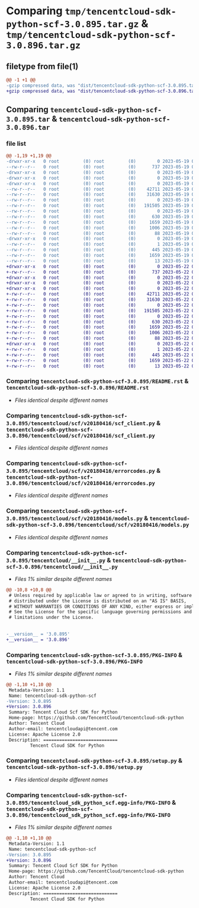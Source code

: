 # Comparing `tmp/tencentcloud-sdk-python-scf-3.0.895.tar.gz` & `tmp/tencentcloud-sdk-python-scf-3.0.896.tar.gz`

## filetype from file(1)

```diff
@@ -1 +1 @@
-gzip compressed data, was "dist/tencentcloud-sdk-python-scf-3.0.895.tar", last modified: Fri May 19 02:58:11 2023, max compression
+gzip compressed data, was "dist/tencentcloud-sdk-python-scf-3.0.896.tar", last modified: Mon May 22 00:30:27 2023, max compression
```

## Comparing `tencentcloud-sdk-python-scf-3.0.895.tar` & `tencentcloud-sdk-python-scf-3.0.896.tar`

### file list

```diff
@@ -1,19 +1,19 @@
-drwxr-xr-x   0 root         (0) root         (0)        0 2023-05-19 02:58:11.000000 tencentcloud-sdk-python-scf-3.0.895/
--rw-r--r--   0 root         (0) root         (0)      737 2023-05-19 02:58:11.000000 tencentcloud-sdk-python-scf-3.0.895/README.rst
-drwxr-xr-x   0 root         (0) root         (0)        0 2023-05-19 02:58:11.000000 tencentcloud-sdk-python-scf-3.0.895/tencentcloud/
-drwxr-xr-x   0 root         (0) root         (0)        0 2023-05-19 02:58:11.000000 tencentcloud-sdk-python-scf-3.0.895/tencentcloud/scf/
-drwxr-xr-x   0 root         (0) root         (0)        0 2023-05-19 02:58:11.000000 tencentcloud-sdk-python-scf-3.0.895/tencentcloud/scf/v20180416/
--rw-r--r--   0 root         (0) root         (0)    42711 2023-05-19 02:58:11.000000 tencentcloud-sdk-python-scf-3.0.895/tencentcloud/scf/v20180416/scf_client.py
--rw-r--r--   0 root         (0) root         (0)    31630 2023-05-19 02:58:11.000000 tencentcloud-sdk-python-scf-3.0.895/tencentcloud/scf/v20180416/errorcodes.py
--rw-r--r--   0 root         (0) root         (0)        0 2023-05-19 02:58:11.000000 tencentcloud-sdk-python-scf-3.0.895/tencentcloud/scf/v20180416/__init__.py
--rw-r--r--   0 root         (0) root         (0)   191505 2023-05-19 02:58:11.000000 tencentcloud-sdk-python-scf-3.0.895/tencentcloud/scf/v20180416/models.py
--rw-r--r--   0 root         (0) root         (0)        0 2023-05-19 02:58:11.000000 tencentcloud-sdk-python-scf-3.0.895/tencentcloud/scf/__init__.py
--rw-r--r--   0 root         (0) root         (0)      630 2023-05-19 02:58:11.000000 tencentcloud-sdk-python-scf-3.0.895/tencentcloud/__init__.py
--rw-r--r--   0 root         (0) root         (0)     1659 2023-05-19 02:58:11.000000 tencentcloud-sdk-python-scf-3.0.895/PKG-INFO
--rw-r--r--   0 root         (0) root         (0)     1006 2023-05-19 02:58:11.000000 tencentcloud-sdk-python-scf-3.0.895/setup.py
--rw-r--r--   0 root         (0) root         (0)       88 2023-05-19 02:58:11.000000 tencentcloud-sdk-python-scf-3.0.895/setup.cfg
-drwxr-xr-x   0 root         (0) root         (0)        0 2023-05-19 02:58:11.000000 tencentcloud-sdk-python-scf-3.0.895/tencentcloud_sdk_python_scf.egg-info/
--rw-r--r--   0 root         (0) root         (0)        1 2023-05-19 02:58:11.000000 tencentcloud-sdk-python-scf-3.0.895/tencentcloud_sdk_python_scf.egg-info/dependency_links.txt
--rw-r--r--   0 root         (0) root         (0)      445 2023-05-19 02:58:11.000000 tencentcloud-sdk-python-scf-3.0.895/tencentcloud_sdk_python_scf.egg-info/SOURCES.txt
--rw-r--r--   0 root         (0) root         (0)     1659 2023-05-19 02:58:11.000000 tencentcloud-sdk-python-scf-3.0.895/tencentcloud_sdk_python_scf.egg-info/PKG-INFO
--rw-r--r--   0 root         (0) root         (0)       13 2023-05-19 02:58:11.000000 tencentcloud-sdk-python-scf-3.0.895/tencentcloud_sdk_python_scf.egg-info/top_level.txt
+drwxr-xr-x   0 root         (0) root         (0)        0 2023-05-22 00:30:27.000000 tencentcloud-sdk-python-scf-3.0.896/
+-rw-r--r--   0 root         (0) root         (0)      737 2023-05-22 00:30:27.000000 tencentcloud-sdk-python-scf-3.0.896/README.rst
+drwxr-xr-x   0 root         (0) root         (0)        0 2023-05-22 00:30:27.000000 tencentcloud-sdk-python-scf-3.0.896/tencentcloud/
+drwxr-xr-x   0 root         (0) root         (0)        0 2023-05-22 00:30:27.000000 tencentcloud-sdk-python-scf-3.0.896/tencentcloud/scf/
+drwxr-xr-x   0 root         (0) root         (0)        0 2023-05-22 00:30:27.000000 tencentcloud-sdk-python-scf-3.0.896/tencentcloud/scf/v20180416/
+-rw-r--r--   0 root         (0) root         (0)    42711 2023-05-22 00:30:27.000000 tencentcloud-sdk-python-scf-3.0.896/tencentcloud/scf/v20180416/scf_client.py
+-rw-r--r--   0 root         (0) root         (0)    31630 2023-05-22 00:30:27.000000 tencentcloud-sdk-python-scf-3.0.896/tencentcloud/scf/v20180416/errorcodes.py
+-rw-r--r--   0 root         (0) root         (0)        0 2023-05-22 00:30:27.000000 tencentcloud-sdk-python-scf-3.0.896/tencentcloud/scf/v20180416/__init__.py
+-rw-r--r--   0 root         (0) root         (0)   191505 2023-05-22 00:30:27.000000 tencentcloud-sdk-python-scf-3.0.896/tencentcloud/scf/v20180416/models.py
+-rw-r--r--   0 root         (0) root         (0)        0 2023-05-22 00:30:27.000000 tencentcloud-sdk-python-scf-3.0.896/tencentcloud/scf/__init__.py
+-rw-r--r--   0 root         (0) root         (0)      630 2023-05-22 00:30:27.000000 tencentcloud-sdk-python-scf-3.0.896/tencentcloud/__init__.py
+-rw-r--r--   0 root         (0) root         (0)     1659 2023-05-22 00:30:27.000000 tencentcloud-sdk-python-scf-3.0.896/PKG-INFO
+-rw-r--r--   0 root         (0) root         (0)     1006 2023-05-22 00:30:27.000000 tencentcloud-sdk-python-scf-3.0.896/setup.py
+-rw-r--r--   0 root         (0) root         (0)       88 2023-05-22 00:30:27.000000 tencentcloud-sdk-python-scf-3.0.896/setup.cfg
+drwxr-xr-x   0 root         (0) root         (0)        0 2023-05-22 00:30:27.000000 tencentcloud-sdk-python-scf-3.0.896/tencentcloud_sdk_python_scf.egg-info/
+-rw-r--r--   0 root         (0) root         (0)        1 2023-05-22 00:30:27.000000 tencentcloud-sdk-python-scf-3.0.896/tencentcloud_sdk_python_scf.egg-info/dependency_links.txt
+-rw-r--r--   0 root         (0) root         (0)      445 2023-05-22 00:30:27.000000 tencentcloud-sdk-python-scf-3.0.896/tencentcloud_sdk_python_scf.egg-info/SOURCES.txt
+-rw-r--r--   0 root         (0) root         (0)     1659 2023-05-22 00:30:27.000000 tencentcloud-sdk-python-scf-3.0.896/tencentcloud_sdk_python_scf.egg-info/PKG-INFO
+-rw-r--r--   0 root         (0) root         (0)       13 2023-05-22 00:30:27.000000 tencentcloud-sdk-python-scf-3.0.896/tencentcloud_sdk_python_scf.egg-info/top_level.txt
```

### Comparing `tencentcloud-sdk-python-scf-3.0.895/README.rst` & `tencentcloud-sdk-python-scf-3.0.896/README.rst`

 * *Files identical despite different names*

### Comparing `tencentcloud-sdk-python-scf-3.0.895/tencentcloud/scf/v20180416/scf_client.py` & `tencentcloud-sdk-python-scf-3.0.896/tencentcloud/scf/v20180416/scf_client.py`

 * *Files identical despite different names*

### Comparing `tencentcloud-sdk-python-scf-3.0.895/tencentcloud/scf/v20180416/errorcodes.py` & `tencentcloud-sdk-python-scf-3.0.896/tencentcloud/scf/v20180416/errorcodes.py`

 * *Files identical despite different names*

### Comparing `tencentcloud-sdk-python-scf-3.0.895/tencentcloud/scf/v20180416/models.py` & `tencentcloud-sdk-python-scf-3.0.896/tencentcloud/scf/v20180416/models.py`

 * *Files identical despite different names*

### Comparing `tencentcloud-sdk-python-scf-3.0.895/tencentcloud/__init__.py` & `tencentcloud-sdk-python-scf-3.0.896/tencentcloud/__init__.py`

 * *Files 1% similar despite different names*

```diff
@@ -10,8 +10,8 @@
 # Unless required by applicable law or agreed to in writing, software
 # distributed under the License is distributed on an "AS IS" BASIS,
 # WITHOUT WARRANTIES OR CONDITIONS OF ANY KIND, either express or implied.
 # See the License for the specific language governing permissions and
 # limitations under the License.
 
 
-__version__ = '3.0.895'
+__version__ = '3.0.896'
```

### Comparing `tencentcloud-sdk-python-scf-3.0.895/PKG-INFO` & `tencentcloud-sdk-python-scf-3.0.896/PKG-INFO`

 * *Files 1% similar despite different names*

```diff
@@ -1,10 +1,10 @@
 Metadata-Version: 1.1
 Name: tencentcloud-sdk-python-scf
-Version: 3.0.895
+Version: 3.0.896
 Summary: Tencent Cloud Scf SDK for Python
 Home-page: https://github.com/TencentCloud/tencentcloud-sdk-python
 Author: Tencent Cloud
 Author-email: tencentcloudapi@tencent.com
 License: Apache License 2.0
 Description: ============================
         Tencent Cloud SDK for Python
```

### Comparing `tencentcloud-sdk-python-scf-3.0.895/setup.py` & `tencentcloud-sdk-python-scf-3.0.896/setup.py`

 * *Files identical despite different names*

### Comparing `tencentcloud-sdk-python-scf-3.0.895/tencentcloud_sdk_python_scf.egg-info/PKG-INFO` & `tencentcloud-sdk-python-scf-3.0.896/tencentcloud_sdk_python_scf.egg-info/PKG-INFO`

 * *Files 1% similar despite different names*

```diff
@@ -1,10 +1,10 @@
 Metadata-Version: 1.1
 Name: tencentcloud-sdk-python-scf
-Version: 3.0.895
+Version: 3.0.896
 Summary: Tencent Cloud Scf SDK for Python
 Home-page: https://github.com/TencentCloud/tencentcloud-sdk-python
 Author: Tencent Cloud
 Author-email: tencentcloudapi@tencent.com
 License: Apache License 2.0
 Description: ============================
         Tencent Cloud SDK for Python
```

